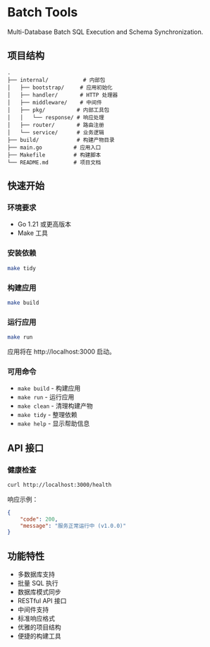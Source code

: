 # Batch Tools

Multi-Database Batch SQL Execution and Schema Synchronization.

## 项目结构

```
.
├── internal/           # 内部包
│   ├── bootstrap/     # 应用初始化
│   ├── handler/       # HTTP 处理器
│   ├── middleware/    # 中间件
│   ├── pkg/          # 内部工具包
│   │   └── response/ # 响应处理
│   ├── router/       # 路由注册
│   └── service/      # 业务逻辑
├── build/            # 构建产物目录
├── main.go          # 应用入口
├── Makefile         # 构建脚本
└── README.md        # 项目文档
```

## 快速开始

### 环境要求

- Go 1.21 或更高版本
- Make 工具

### 安装依赖

```bash
make tidy
```

### 构建应用

```bash
make build
```

### 运行应用

```bash
make run
```

应用将在 http://localhost:3000 启动。

### 可用命令

- `make build` - 构建应用
- `make run` - 运行应用
- `make clean` - 清理构建产物
- `make tidy` - 整理依赖
- `make help` - 显示帮助信息

## API 接口

### 健康检查

```bash
curl http://localhost:3000/health
```

响应示例：
```json
{
    "code": 200,
    "message": "服务正常运行中 (v1.0.0)"
}
```

## 功能特性

- 多数据库支持
- 批量 SQL 执行
- 数据库模式同步
- RESTful API 接口
- 中间件支持
- 标准响应格式
- 优雅的项目结构
- 便捷的构建工具
